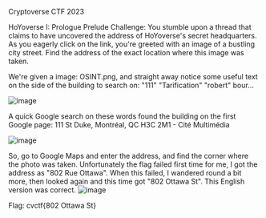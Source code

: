 Cryptoverse CTF 2023

HoYoverse I: Prologue Prelude
Challenge: You stumble upon a thread that claims to have uncovered the address of HoYoverse's secret headquarters. As you eagerly click on the link, you're greeted with an image of a bustling city street. Find the address of the exact location where this image was taken.

We're given a image: OSINT.png, and straight away notice some useful text on the side of the building to search on: "111" "Tarification" "robert" bour... 

![image](https://github.com/hacklaugh/Cryptoverse-CTF-2023/assets/126184849/f8e38ffb-af7d-441e-8d8b-f66692ba6c02)


A quick Google search on these words found the building on the first Google page:
111 St Duke, Montréal, QC H3C 2M1 - Cité Multimédia

![image](https://github.com/hacklaugh/Cryptoverse-CTF-2023/assets/126184849/01405b1e-267e-411f-b007-4ebc8f5e16c5)


So, go to Google Maps and enter the address, and find the corner where the photo was taken. Unfortunately the flag failed first time for me, I got the address as "802 Rue Ottawa". When this failed, I wandered round a bit more, then looked again and this time got "802 Ottawa St". This English version was correct.
![image](https://github.com/hacklaugh/Cryptoverse-CTF-2023/assets/126184849/9783476f-7054-4803-a847-4681f0f29710)


Flag: cvctf{802 Ottawa St}
